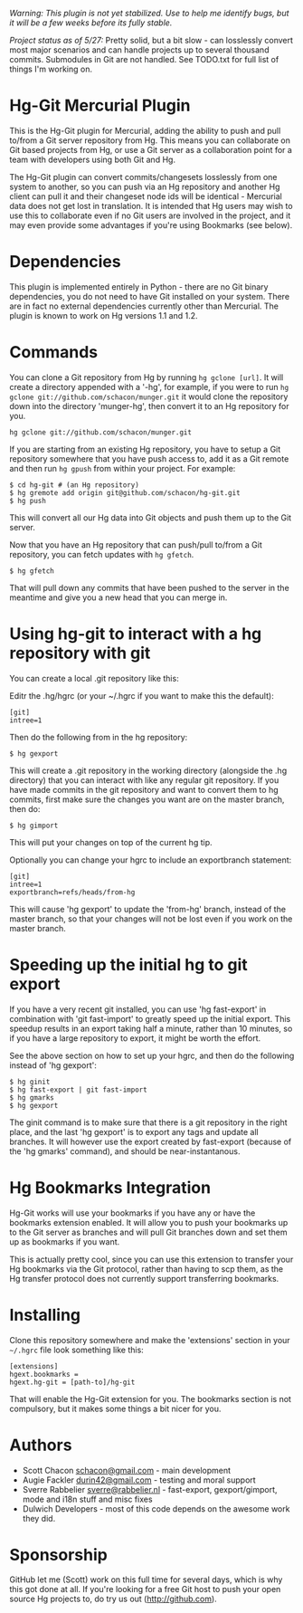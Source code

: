 *Warning: This plugin is not yet stabilized. Use to help me identify bugs, but it will be a few weeks before its fully stable.*

*Project status as of 5/27:*  Pretty solid, but a bit slow - can losslessly convert most major scenarios and can handle projects up to several thousand commits. Submodules in Git are not handled. See TODO.txt for full list of things I'm working on.


Hg-Git Mercurial Plugin
=======================

This is the Hg-Git plugin for Mercurial, adding the ability to push and pull to/from a Git server repository from Hg.  This means you can collaborate on Git based projects from Hg, or use a Git server as a collaboration point for a team with developers using both Git and Hg.

The Hg-Git plugin can convert commits/changesets losslessly from one system to another, so you can push via an Hg repository and another Hg client can pull it and their changeset node ids will be identical - Mercurial data does not get lost in translation.  It is intended that Hg users may wish to use this to collaborate even if no Git users are involved in the project, and it may even provide some advantages if you're using Bookmarks (see below).

Dependencies
============

This plugin is implemented entirely in Python - there are no Git binary dependencies, you do not need to have Git installed on your system.  There are in fact no external dependencies currently other than Mercurial.  The plugin is known to work on Hg versions 1.1 and 1.2.

Commands
=========

You can clone a Git repository from Hg by running `hg gclone [url]`.  It will create a directory appended with a '-hg', for example, if you were to run `hg gclone git://github.com/schacon/munger.git` it would clone the repository down into the directory 'munger-hg', then convert it to an Hg repository for you.

	hg gclone git://github.com/schacon/munger.git
	
If you are starting from an existing Hg repository, you have to setup a Git repository somewhere that you have push access to, add it as a Git remote and then run `hg gpush` from within your project.  For example:

	$ cd hg-git # (an Hg repository)
	$ hg gremote add origin git@github.com/schacon/hg-git.git
	$ hg push

This will convert all our Hg data into Git objects and push them up to the Git server.
	
Now that you have an Hg repository that can push/pull to/from a Git repository, you can fetch updates with `hg gfetch`.

	$ hg gfetch
	
That will pull down any commits that have been pushed to the server in the meantime and give you a new head that you can merge in.

Using hg-git to interact with a hg repository with git
=====================================================

You can create a local .git repository like this:

Editr the .hg/hgrc (or your ~/.hgrc if you want to make this the default):

    [git]
    intree=1

Then do the following from in the hg repository:

    $ hg gexport

This will create a .git repository in the working directory (alongside the .hg
directory) that you can interact with like any regular git repository. If you
have made commits in the git repository and want to convert them to hg commits,
first make sure the changes you want are on the master branch, then do:

    $ hg gimport

This will put your changes on top of the current hg tip.

Optionally you can change your hgrc to include an exportbranch statement:

    [git]
    intree=1
    exportbranch=refs/heads/from-hg

This will cause 'hg gexport' to update the 'from-hg' branch, instead of the
master branch, so that your changes will not be lost even if you work on the
master branch.

Speeding up the initial hg to git export
========================================

If you have a very recent git installed, you can use 'hg fast-export' in
combination with 'git fast-import' to greatly speed up the initial export. This
speedup results in an export taking half a minute, rather than 10 minutes, so if
you have a large repository to export, it might be worth the effort.

See the above section on how to set up your hgrc, and then do the following
instead of 'hg gexport':

    $ hg ginit
    $ hg fast-export | git fast-import
    $ hg gmarks
    $ hg gexport

The ginit command is to make sure that there is a git repository in the right
place, and the last 'hg gexport' is to export any tags and update all branches.
It will however use the export created by fast-export (because of the 'hg
gmarks' command), and should be near-instantanous.

Hg Bookmarks Integration
========================

Hg-Git works will use your bookmarks if you have any or have the bookmarks extension enabled.  It will allow you to push your bookmarks up to the Git server as branches and will pull Git branches down and set them up as bookmarks if you want.

This is actually pretty cool, since you can use this extension to transfer your Hg bookmarks via the Git protocol, rather than having to scp them, as the Hg transfer protocol does not currently support transferring bookmarks.

Installing
==========

Clone this repository somewhere and make the 'extensions' section in your `~/.hgrc` file look something like this:

	[extensions]
	hgext.bookmarks =
	hgext.hg-git = [path-to]/hg-git

That will enable the Hg-Git extension for you.  The bookmarks section is not compulsory, but it makes some things a bit nicer for you.

Authors
========

* Scott Chacon <schacon@gmail.com> - main development
* Augie Fackler <durin42@gmail.com> - testing and moral support
* Sverre Rabbelier <sverre@rabbelier.nl> - fast-export, gexport/gimport, mode and i18n stuff and misc fixes
* Dulwich Developers - most of this code depends on the awesome work they did.
 
Sponsorship
===========

GitHub let me (Scott) work on this full time for several days, which is why this got done at all.  If you're looking for a free Git host to push your open source Hg projects to, do try us out (http://github.com).
